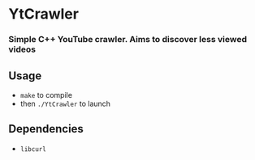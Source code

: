 # YtCrawler
### Simple C++ YouTube crawler. Aims to discover less viewed videos

## Usage
- `make` to compile
- then `./YtCrawler` to launch

## Dependencies
- `libcurl`
